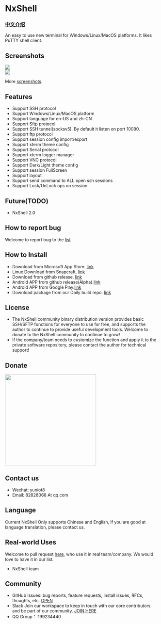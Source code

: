 # NxShell
### [中文介绍](https://github.com/nxshell/nxshell/blob/main/README-zh.md)

An easy to use new terminal for Windows/Linux/MacOS platforms. It likes PuTTY shell client.

## Screenshots

<div align="center">
  <div style="display: flex;justify-content: space-between;">
    <img src="https://raw.githubusercontent.com/nxshell/nxshell/main/screenshots/mac.png" />
  </div>
  <div style="display: flex;justify-content: space-between;">
    <img src="https://raw.githubusercontent.com/nxshell/nxshell/main/screenshots/windows.jpg" />
  </div>
</div>

More [screenshots](https://github.com/nxshell/nxshell/tree/main/screenshots).

## Features

- Support SSH protocol
- Support Windows/Linux/MacOS platform
- Support language for en-US and zh-CN
- Support Sftp protocol
- Support SSH tunnel(socksv5). By default it listen on port 10080.
- Support ftp protocol
- Support session config import/export
- Support xterm theme config
- Support Serial protocol
- Support xterm logger manager
- Support VNC protocol
- Support Dark/Light theme config
- Support session FullScreen
- Support layout
- Support send command to ALL open ssh sessions
- Support Lock/UnLock ops on session
 
## Future(TODO)

- NxShell 2.0

## How to report bug

Welcome to report bug to the [list](https://github.com/nxshell/nxshell/issues)

## How to Install
 * Download from Microsoft App Store. [link](https://www.microsoft.com/store/apps/9N0NP4JJ192W)
 * Linux Download from Snapcraft. [link](https://snapcraft.io/nxshell)
 * Download from github release. [link](https://github.com/nxshell/nxshell/releases)
 * Android APP from github release(Alpha).[link](https://github.com/nxshell/nxshell-mobile/releases)
 * Android APP from Google Play.[link](https://play.google.com/store/apps/details?id=com.nxshell.nxshell)
 * Download package from our Daily build repo. [link](http://106.15.238.81:52080/)


## License
- The NxShell community binary distribution version provides basic SSH/SFTP functions for everyone to use for free, and supports the author to continue to provide useful development tools. Welcome to donate to the NxShell community to continue to grow!
- If the company/team needs to customize the function and apply it to the private software repository, please contact the author for technical support!


## Donate
<div align="center">
  <div style="display: flex;justify-content: space-between;">
    <img src="https://raw.githubusercontent.com/nxshell/nxshell/main/screenshots/wpay.jpg" width = "300" height = "300"/>
  </div>
</div>

## Contact us

* Wechat: yuniot8
* Email: 82828068 At qq.com

## Language
Current NxShell Only supports Chinese and English, If you are good at language translation, please contact us.

## Real-world Uses
Welcome to pull request [here](https://github.com/nxshell/nxshell/pulls), who use it in real team/company. We would love to have it in our list.
 
 - NxShell team
 
## Community
* GitHub Issues: bug reports, feature requests, install issues, RFCs, thoughts, etc. [OPEN](https://github.com/nxshell/nxshell/issues/new)
* Slack Join our workspace to keep in touch with our core contributors and be part of our community. [JOIN HERE ](https://join.slack.com/t/nxshell/shared_invite/zt-1bty01q78-3NA1ZgTMDH1XUan27lMfyA)
* QQ Group： 199234440

<!--
**nxshell/nxshell** is a ✨ _special_ ✨ repository because its `README.md` (this file) appears on your GitHub profile.

Here are some ideas to get you started:

- 🔭 I’m currently working on ...
- 🌱 I’m currently learning ...
- 👯 I’m looking to collaborate on ...
- 🤔 I’m looking for help with ...
- 💬 Ask me about ...
- 📫 How to reach me: ...
- 😄 Pronouns: ...
- ⚡ Fun fact: ...
-->
